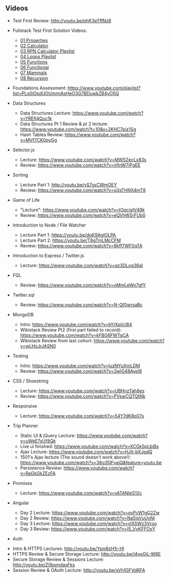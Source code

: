 ## Videos

* Test First Review: http://youtu.be/phK3eTffNz8

* Fullstack Test First Solution Videos:
	- [01 Properties](https://www.youtube.com/watch?v=YDoRg2topuA)
	- [02 Calculator](https://www.youtube.com/watch?v=komtSeCkzCA)
	- [03 RPN Calculator Playlist](https://www.youtube.com/playlist?list=PLx0iOsdUOUmnfk2sgE6qjfmAk6vbQVcNG)
	- [04 Loops Playlist](https://www.youtube.com/watch?v=66bl0bvyH2M&list=PLx0iOsdUOUmmHlW6T7IPy8uyiSgZp9R-E)
	- [05 Functions](https://www.youtube.com/watch?v=LczpgfVgwq0)
	- [06 Functional](https://www.youtube.com/watch?v=fbf7aLX9dx4&feature=youtu.be)
	- [07 Mammals](https://www.youtube.com/playlist?list=PLx0iOsdUOUmkJGuH7-4KJ6dToxFJzgVFh)
	- [08 Recursion](https://www.youtube.com/playlist?list=PLx0iOsdUOUmmrCVtFYTSvFgytB34qWT8a)

* Foundations Assessment: https://www.youtube.com/playlist?list=PLx0iOsdUOUmmjAsHeO3G7BDuwkZB4yO5Q

* Data Structures
  - Data Structures Lecture: https://www.youtube.com/watch?v=YREfj4Quc1k
  - Data Structures Pt 1 Review & pt 2 lecture: https://www.youtube.com/watch?t=10&v=2KHC7piz1Sg
  - Hash Tables Review: https://www.youtube.com/watch?v=MVf7CK0pyGg
  
* Selector.js
  - Lecture: https://www.youtube.com/watch?v=MW5ZecLx83s
  - Review: https://www.youtube.com/watch?v=nflnW7jPgEE

* Sorting
  - Lecture Part 1: http://youtu.be/yS7ssCWmOEY
  - Review: https://www.youtube.com/watch?v=g3sTHNX4mT8

* Game of Life
  - "Lecture": https://www.youtube.com/watch?v=tOqcjglV49k
  - Review: https://www.youtube.com/watch?v=eQVhWSrFUb0

* Introduction to Node / File Watcher
  - Lecture Part 1: https://youtu.be/doK9AglOLPA
  - Lecture Part 2: https://youtu.be/T8gTmLMcCFM
  - Review: https://www.youtube.com/watch?v=8kff7WF0qTA

* Introduction to Express / Twitter.js
  - Lecture: https://www.youtube.com/watch?v=qz3DLog36aI
 
* FQL
  - Review: https://www.youtube.com/watch?v=oMmLeWn7gfY
  
* Twitter.sql
  - Review: https://www.youtube.com/watch?v=N-Qf0wrsaBc

* MongoDB
  - Intro: https://www.youtube.com/watch?v=bYjXpiIcl84
  - Wikistack Review Pt2 (first part failed to record): https://www.youtube.com/watch?v=kFBG6FWTgCA
  - Wikistack Review from last cohort: https://www.youtube.com/watch?v=wLHzJrJASN0

* Testing
  - Intro: https://www.youtube.com/watch?v=IuzNYuXmLDM
  - Review: https://www.youtube.com/watch?v=3wlG48AyeI8

* CSS / Shoestring
  - Lecture: https://www.youtube.com/watch?v=UBHnzTah8es
  - Review: https://www.youtube.com/watch?v=PVswCQTQtNk

* Responsive
  - Lecture: https://www.youtube.com/watch?v=54Y7dK8p07s

* Trip Planner
  - Static UI & jQuery Lecture: https://www.youtube.com/watch?v=uWeE7sUf8Qk
  - Live ui finished: https://www.youtube.com/watch?v=XCGk5pLbiBs
  - Ajax Lecture: https://www.youtube.com/watch?v=HJit-bXJpdQ
  - 1501's Ajax lecture (The sound doesn't work above!): https://www.youtube.com/watch?v=38o35IFyajQ&feature=youtu.be
  - Persistence Review: https://www.youtube.com/watch?v=RaGkGkZEzFA

* Promises
  - Lecture: https://www.youtube.com/watch?v=vATANIeS12c

* Angular

  - Day 2 Lecture: https://www.youtube.com/watch?v=ovPcW1gG2Zw
  - Day 2 Review: https://www.youtube.com/watch?v=Na5jsVuUnNI
  - Day 3 Lecture: https://www.youtube.com/watch?v=vlXSWz3Vroo
  - Day 3 Review: https://www.youtube.com/watch?v=I5_VvKFFOxY

* Auth

 - Intro & HTTPS Lectures: http://youtu.be/Ysm8zH1r-HI
 - HTTPS Review & Secure Storage Lecture: http://youtu.be/i4yoGjL-W8E
 - Secure Storage Review & Sessions Lecture: http://youtu.be/Z0bsmdasFks
 - Session Review & OAuth Lecture: http://youtu.be/sVh1GFVdRFA
